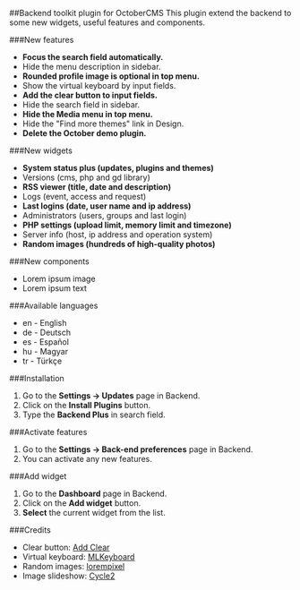 ##Backend toolkit plugin for OctoberCMS
This plugin extend the backend to some new widgets, useful features and components.

###New features
* __Focus the search field automatically.__
* Hide the menu description in sidebar.
* __Rounded profile image is optional in top menu.__
* Show the virtual keyboard by input fields.
* __Add the clear button to input fields.__
* Hide the search field in sidebar.
* __Hide the Media menu in top menu.__
* Hide the "Find more themes" link in Design.
* __Delete the October demo plugin.__

###New widgets
* __System status plus (updates, plugins and themes)__
* Versions (cms, php and gd library)
* __RSS viewer (title, date and description)__
* Logs (event, access and request)
* __Last logins (date, user name and ip address)__
* Administrators (users, groups and last login)
* __PHP settings (upload limit, memory limit and timezone)__
* Server info (host, ip address and operation system)
* __Random images (hundreds of high-quality photos)__

###New components
* Lorem ipsum image
* Lorem ipsum text

###Available languages
* en - English
* de - Deutsch
* es - Español
* hu - Magyar
* tr - Türkçe

###Installation
1. Go to the __Settings -> Updates__ page in Backend.
1. Click on the __Install Plugins__ button.
1. Type the __Backend Plus__ in search field.

###Activate features
1. Go to the __Settings -> Back-end preferences__ page in Backend.
1. You can activate any new features.

###Add widget
1. Go to the __Dashboard__ page in Backend.
1. Click on the __Add widget__ button.
1. __Select__ the current widget from the list.

###Credits
* Clear button: [Add Clear](https://github.com/skorecky/Add-Clear)
* Virtual keyboard: [MLKeyboard](https://github.com/mBut/jquery.mlkeyboard)
* Random images: [lorempixel](http://lorempixel.com)
* Image slideshow: [Cycle2](https://github.com/malsup/cycle2)
